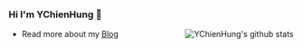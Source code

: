 ### Hi I'm YChienHung 👋

<img style="max-width: 450px" align="right" src="https://github-readme-stats.vercel.app/api?username=YChienHung&layout=compact&show_icons=true&icon_color=0366d6&bg_color=ffffff&hide_title=true&hide=contribs,prs&include_all_commits=true&count_private=true" alt="YChienHung's github stats"/>


- Read more about my [Blog](https://ychienhung.github.io/)
